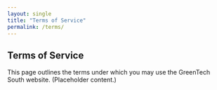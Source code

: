 ```yaml
---
layout: single
title: "Terms of Service"
permalink: /terms/
---
```


## Terms of Service

This page outlines the terms under which you may use the GreenTech South website. (Placeholder content.)